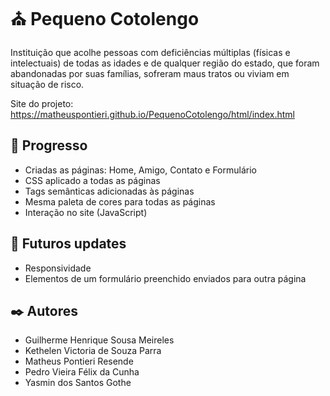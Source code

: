 # ⛪ Pequeno Cotolengo
Instituição que acolhe pessoas com deficiências múltiplas (físicas e intelectuais) de todas as idades e de qualquer região do estado, que foram abandonadas por suas famílias, sofreram maus tratos ou viviam em situação de risco.

Site do projeto: https://matheuspontieri.github.io/PequenoCotolengo/html/index.html

## 🚀 Progresso

* Criadas as páginas: Home, Amigo, Contato e Formulário
* CSS aplicado a todas as páginas
* Tags semânticas adicionadas às páginas
* Mesma paleta de cores para todas as páginas
* Interação no site (JavaScript)

## 🔮 Futuros updates

* Responsividade 
* Elementos de um formulário preenchido enviados para outra página

## ✒️ Autores

* Guilherme Henrique Sousa Meireles
* Kethelen Victoria de Souza Parra
* Matheus Pontieri Resende
* Pedro Vieira Félix da Cunha
* Yasmin dos Santos Gothe
